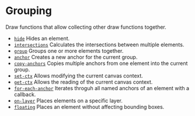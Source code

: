 # Grouping

Draw functions that allow collecting other draw functions together.

- [`hide`](./hide) Hides an element.
- [`intersections`](./intersections) Calculates the intersections between multiple elements.
- [`group`](./group) Groups one or more elements together.
- [`anchor`](./anchor) Creates a new anchor for the current group.
- [`copy-anchors`](./copy-anchors) Copies multiple anchors from one element into the current group.
- [`set-ctx`](./set-ctx) Allows modifying the current canvas context.
- [`get-ctx`](./get-ctx) Allows the reading of the current canvas context.
- [`for-each-anchor`](./for-each-anchor) Iterates throguh all named anchors of an element with a callback.
- [`on-layer`](./on-layer) Places elements on a specific layer.
- [`floating`](./floating) Places an element without affecting bounding boxes.
